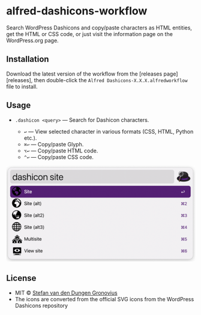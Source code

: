# alfred-dashicons-workflow

Search WordPress Dashicons and copy/paste characters as HTML entities, get the HTML or CSS code, or just visit the information page on the WordPress.org page.


<a id="installation"></a>
## Installation ##

Download the latest version of the workflow from the [releases page][releases], then double-click the `Alfred Dashicons-X.X.X.alfredworkflow` file to install.


## Usage


- `.dashicon <query>` — Search for Dashicon characters.

	- `↩` — View selected character in various formats (CSS, HTML, Python etc.).
	- `⌘↩` — Copy/paste Glyph.
	- `⌥↩` — Copy/paste HTML code.
	- `^↩` — Copy/paste CSS code.

<img width="570" src="https://github.com/DGStefan/alfred-dashicons/raw/main/images/example-1.png" alt="animated workflow demo" title="animated workflow demo">

## License

- MIT © [Stefan van den Dungen Gronovius](https://codepress.nl)
- The icons are converted from the official SVG icons from the WordPress Dashicons repository
